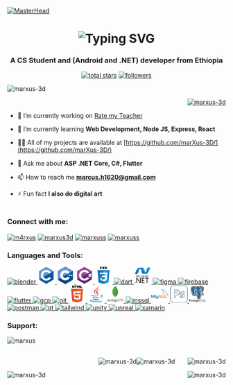 [![MasterHead](https://i.ibb.co/7ktTGb9/a7a3878e-1547-4c54-b822-b52b7fbbb705edited-1.jpg)](https://www.instagram.com/marxus3d/)
<h1 align="center">
  <img src="https://readme-typing-svg.herokuapp.com?font=Poppins&weight=600&size=24&pause=1000&color=C31432&center=true&random=false&width=500&height=70&lines=Hey+There+%F0%9F%91%8B;I'm+Marcus+Biadegelign;Computer+Science+Student" alt="Typing SVG" />
</h1>
<h3 align="center">A CS Student and (Android and .NET) developer from Ethiopia</h3>

<p align="center">
<!--   <a href="https://www.youtube.com/c/DevProTips?sub_confirmation=1">
    <img alt="youtube subscribers" title="Subscribe to my YouTube channel" src="https://freshidea.com/jonah/app/youtube-stats-badges/subscribers-badge.php"/></a>
  <a href="https://www.youtube.com/c/DevProTips">
    <img alt="youtube views" title="YouTube views" src="https://freshidea.com/jonah/app/youtube-stats-badges/view-count-badge.php"/></a>  -->
  <a href="https://github.com/marxus-3d?tab=repositories&sort=stargazers">
    <img alt="total stars" title="Total stars on GitHub" src="https://custom-icon-badges.demolab.com/github/stars/marxus-3d?color=55960c&style=for-the-badge&labelColor=488207&logo=star"/></a>
  <a href="https://github.com/marxus-3d?tab=followers">
    <img alt="followers" title="Follow me on Github" src="https://custom-icon-badges.demolab.com/github/followers/marxus-3d?color=236ad3&labelColor=1155ba&style=for-the-badge&logo=person-add&label=Follow&logoColor=white"/></a>
<!--   <a href="https://github.com/marxus-3d/Simple-View-Counter">
    <img alt="views" title="GitHub profile views" src="https://freshidea.com/jonah/app/marxus-3d-profile-views"/></a> -->
</p>

<p align="left"> <img src="https://komarev.com/ghpvc/?username=marxus-3d&label=Profile%20views&color=c31432&style=flat-square&abbreviated=true&label=VISITS" alt="marxus-3d" /> </p>

<!--<img align="right" alt="Coding" width="400" src="https://i.ibb.co/4pkY31Q/finance-illustration-03.png">-->
<p align="right"> <a href="https://github.com/ryo-ma/github-profile-trophy"><img src="https://github-profile-trophy.vercel.app/?username=marxus-3d&theme=dark_lover&no-frame=true" alt="marxus-3d" /></a> </p>

- 🔭 I’m currently working on [Rate my Teacher](https://github.com/marXus-3D/rate_my_teacher)

- 🌱 I’m currently learning **Web Development, Node JS, Express, React**

- 👨‍💻 All of my projects are available at [https://github.com/marXus-3D/](https://github.com/marXus-3D/)

- 💬 Ask me about **ASP .NET Core, C#, Flutter**

- 📫 How to reach me **marcus.h1620@gmail.com**

- ⚡ Fun fact **I also do digital art**

  <h1> </h1>

<h3 align="left">Connect with me:</h3>
<p align="left">
<a href="https://kaggle.com/m4rxus" target="blank"><img align="center" src="https://raw.githubusercontent.com/rahuldkjain/github-profile-readme-generator/master/src/images/icons/Social/kaggle.svg" alt="m4rxus" height="30" width="40" /></a>
<a href="https://instagram.com/marxus3d" target="blank"><img align="center" src="https://raw.githubusercontent.com/rahuldkjain/github-profile-readme-generator/master/src/images/icons/Social/instagram.svg" alt="marxus3d" height="30" width="40" /></a>
<a href="https://codeforces.com/profile/marxuss" target="blank"><img align="center" src="https://raw.githubusercontent.com/rahuldkjain/github-profile-readme-generator/master/src/images/icons/Social/codeforces.svg" alt="marxuss" height="30" width="40" /></a>
<a href="https://www.leetcode.com/marxuss" target="blank"><img align="center" src="https://raw.githubusercontent.com/rahuldkjain/github-profile-readme-generator/master/src/images/icons/Social/leet-code.svg" alt="marxuss" height="30" width="40" /></a>
</p>

<h3 align="left">Languages and Tools:</h3>
<p align="left"> <a href="https://www.blender.org/" target="_blank" rel="noreferrer"> <img src="https://download.blender.org/branding/community/blender_community_badge_white.svg" alt="blender" width="40" height="40"/> </a> <a href="https://www.cprogramming.com/" target="_blank" rel="noreferrer"> <img src="https://raw.githubusercontent.com/devicons/devicon/master/icons/c/c-original.svg" alt="c" width="40" height="40"/> </a> <a href="https://www.w3schools.com/cpp/" target="_blank" rel="noreferrer"> <img src="https://raw.githubusercontent.com/devicons/devicon/master/icons/cplusplus/cplusplus-original.svg" alt="cplusplus" width="40" height="40"/> </a> <a href="https://www.w3schools.com/cs/" target="_blank" rel="noreferrer"> <img src="https://raw.githubusercontent.com/devicons/devicon/master/icons/csharp/csharp-original.svg" alt="csharp" width="40" height="40"/> </a> <a href="https://www.w3schools.com/css/" target="_blank" rel="noreferrer"> <img src="https://raw.githubusercontent.com/devicons/devicon/master/icons/css3/css3-original-wordmark.svg" alt="css3" width="40" height="40"/> </a> <a href="https://dart.dev" target="_blank" rel="noreferrer"> <img src="https://www.vectorlogo.zone/logos/dartlang/dartlang-icon.svg" alt="dart" width="40" height="40"/> </a> <a href="https://dotnet.microsoft.com/" target="_blank" rel="noreferrer"> <img src="https://raw.githubusercontent.com/devicons/devicon/master/icons/dot-net/dot-net-original-wordmark.svg" alt="dotnet" width="40" height="40"/> </a> <a href="https://www.figma.com/" target="_blank" rel="noreferrer"> <img src="https://www.vectorlogo.zone/logos/figma/figma-icon.svg" alt="figma" width="40" height="40"/> </a> <a href="https://firebase.google.com/" target="_blank" rel="noreferrer"> <img src="https://www.vectorlogo.zone/logos/firebase/firebase-icon.svg" alt="firebase" width="40" height="40"/> </a> <a href="https://flutter.dev" target="_blank" rel="noreferrer"> <img src="https://www.vectorlogo.zone/logos/flutterio/flutterio-icon.svg" alt="flutter" width="40" height="40"/> </a> <a href="https://cloud.google.com" target="_blank" rel="noreferrer"> <img src="https://www.vectorlogo.zone/logos/google_cloud/google_cloud-icon.svg" alt="gcp" width="40" height="40"/> </a> <a href="https://git-scm.com/" target="_blank" rel="noreferrer"> <img src="https://www.vectorlogo.zone/logos/git-scm/git-scm-icon.svg" alt="git" width="40" height="40"/> </a> <a href="https://www.w3.org/html/" target="_blank" rel="noreferrer"> <img src="https://raw.githubusercontent.com/devicons/devicon/master/icons/html5/html5-original-wordmark.svg" alt="html5" width="40" height="40"/> </a> <a href="https://www.java.com" target="_blank" rel="noreferrer"> <img src="https://raw.githubusercontent.com/devicons/devicon/master/icons/java/java-original.svg" alt="java" width="40" height="40"/> </a> <a href="https://www.mongodb.com/" target="_blank" rel="noreferrer"> <img src="https://raw.githubusercontent.com/devicons/devicon/master/icons/mongodb/mongodb-original-wordmark.svg" alt="mongodb" width="40" height="40"/> </a> <a href="https://www.microsoft.com/en-us/sql-server" target="_blank" rel="noreferrer"> <img src="https://www.svgrepo.com/show/303229/microsoft-sql-server-logo.svg" alt="mssql" width="40" height="40"/> </a> <a href="https://www.mysql.com/" target="_blank" rel="noreferrer"> <img src="https://raw.githubusercontent.com/devicons/devicon/master/icons/mysql/mysql-original-wordmark.svg" alt="mysql" width="40" height="40"/> </a> <a href="https://www.photoshop.com/en" target="_blank" rel="noreferrer"> <img src="https://raw.githubusercontent.com/devicons/devicon/master/icons/photoshop/photoshop-line.svg" alt="photoshop" width="40" height="40"/> </a> <a href="https://www.postgresql.org" target="_blank" rel="noreferrer"> <img src="https://raw.githubusercontent.com/devicons/devicon/master/icons/postgresql/postgresql-original-wordmark.svg" alt="postgresql" width="40" height="40"/> </a> <a href="https://postman.com" target="_blank" rel="noreferrer"> <img src="https://www.vectorlogo.zone/logos/getpostman/getpostman-icon.svg" alt="postman" width="40" height="40"/> </a> <a href="https://www.qt.io/" target="_blank" rel="noreferrer"> <img src="https://upload.wikimedia.org/wikipedia/commons/0/0b/Qt_logo_2016.svg" alt="qt" width="40" height="40"/> </a> <a href="https://tailwindcss.com/" target="_blank" rel="noreferrer"> <img src="https://www.vectorlogo.zone/logos/tailwindcss/tailwindcss-icon.svg" alt="tailwind" width="40" height="40"/> </a> <a href="https://unity.com/" target="_blank" rel="noreferrer"> <img src="https://www.vectorlogo.zone/logos/unity3d/unity3d-icon.svg" alt="unity" width="40" height="40"/> </a> <a href="https://unrealengine.com/" target="_blank" rel="noreferrer"> <img src="https://raw.githubusercontent.com/kenangundogan/fontisto/036b7eca71aab1bef8e6a0518f7329f13ed62f6b/icons/svg/brand/unreal-engine.svg" alt="unreal" width="40" height="40"/> </a> <a href="https://dotnet.microsoft.com/apps/xamarin" target="_blank" rel="noreferrer"> <img src="https://raw.githubusercontent.com/detain/svg-logos/780f25886640cef088af994181646db2f6b1a3f8/svg/xamarin.svg" alt="xamarin" width="40" height="40"/> </a> </p>

<h3 align="left">Support:</h3>
<p align="left"><a href="https://www.buymeacoffee.com/marxus"> <img align="left" src="https://cdn.buymeacoffee.com/buttons/v2/default-yellow.png" height="50" width="210" alt="marxus" /></a></p>
<br><br>
<p align="left"><img align="left" src="https://github-readme-stats.vercel.app/api/top-langs?username=marxus-3d&theme=great-gatsby&show_icons=true&border_radius=10&locale=en&layout=donut&bg_color=000000" alt="marxus-3d" /></p>

<p>&nbsp;<img align="left" src="https://github-readme-stats.vercel.app/api?username=marxus-3d&theme=great-gatsby&border_radius=10&show_icons=true&locale=en&rank_icon=github&bg_color=000000" alt="marxus-3d" /> <img align="right" src="https://github-readme-streak-stats.herokuapp.com/?user=marxus-3d&theme=great-gatsby&border_radius=10&bg_color=000000" alt="marxus-3d" /></p>

<!--- <p>&nbsp;<img align="center" src="https://github-readme-stats.vercel.app/api?username=marxus-3d&theme=great-gatsby&border_radius=10&show_icons=true&locale=en&rank_icon=github" alt="marxus-3d" /></p>

<p><img align="center" src="https://github-readme-streak-stats.herokuapp.com/?user=marxus-3d&theme=great-gatsby&border_radius=10" alt="marxus-3d" /></p> --->
<p><img align="left" src="https://github-readme-stats.vercel.app/api/pin/?username=marXus-3D&repo=Nova-Medical-Center&title_color=D98723&icon_color=f9f9f9&text_color=9f9f9f&bg_color=151515" alt="marxus-3d" /> <img align="right" src="https://github-readme-stats.vercel.app/api/pin/?username=marXus-3D&repo=Altium_Backend&title_color=D98723&icon_color=f9f9f9&text_color=9f9f9f&bg_color=151515" alt="marxus-3d" /></p>

<!---
marXus-3D/marXus-3D is a ✨ special ✨ repository because its `README.md` (this file) appears on your GitHub profile.
You can click the Preview link to take a look at your changes.
--->
